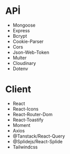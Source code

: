 # APİ

- Mongoose
- Express
- Bcrypt
- Cookie-Parser
- Cors
- Json-Web-Token
- Multer
- Cloudinary
- Dotenv

# Client

- React
- React-Icons
- React-Router-Dom
- React-Toastify
- Moment
- Axios
- @Tanstack/React-Query
- @Splidejs/React-Splide
- Tailwindcss
  
